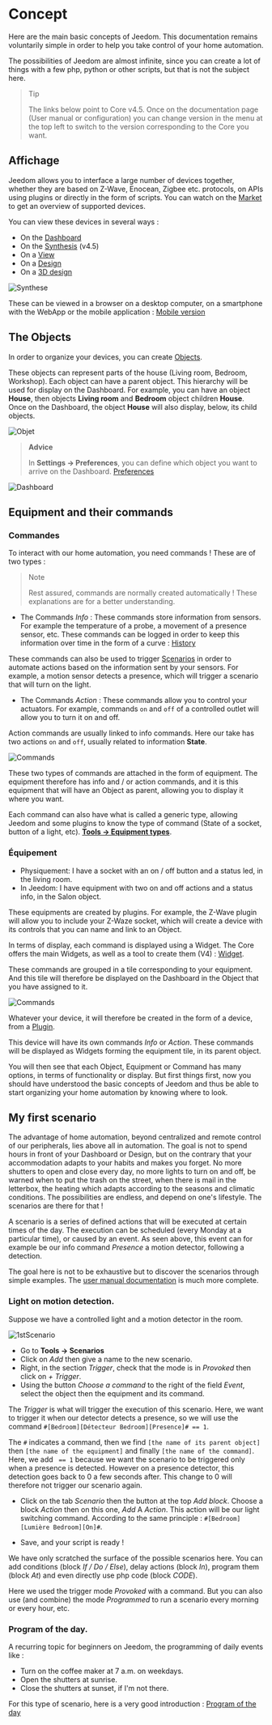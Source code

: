 # Concept

Here are the main basic concepts of Jeedom. This documentation remains voluntarily simple in order to help you take control of your home automation.

The possibilities of Jeedom are almost infinite, since you can create a lot of things with a few php, python or other scripts, but that is not the subject here.

> Tip
>
> The links below point to Core v4.5. Once on the documentation page (User manual or configuration) you can change version in the menu at the top left to switch to the version corresponding to the Core you want.

## Affichage

Jeedom allows you to interface a large number of devices together, whether they are based on Z-Wave, Enocean, Zigbee etc. protocols, on APIs using plugins or directly in the form of scripts. You can watch on the [Market](https://market.jeedom.com/) to get an overview of supported devices.

You can view these devices in several ways :

- On the [Dashboard](/en_US/core/4.5/dashboard)
- On the [Synthesis](/en_US/core/4.5/overview) (v4.5)
- On a [View](/en_US/core/4.5/view)
- On a [Design](/en_US/core/4.5/design)
- On a [3D design](/en_US/core/4.5/design3d)

![Synthese](images/concept-synthese.jpg)

These can be viewed in a browser on a desktop computer, on a smartphone with the WebApp or the mobile application : [Mobile version](/en_US/mobile/index)

## The Objects

In order to organize your devices, you can create [Objects](/en_US/core/4.5/object).

These objects can represent parts of the house (Living room, Bedroom, Workshop). Each object can have a parent object. This hierarchy will be used for display on the Dashboard. For example, you can have an object **House**, then objects **Living room** and **Bedroom** object children **House**. Once on the Dashboard, the object **House** will also display, below, its child objects.

![Objet](images/concept-objet.jpg)

> **Advice**
>
> In **Settings → Preferences**, you can define which object you want to arrive on the Dashboard. [Preferences](/en_US/core/4.5/profils)

![Dashboard](images/concept-dashboard.jpg)

## Equipment and their commands

### Commandes

To interact with our home automation, you need commands ! These are of two types :

> Note
>
> Rest assured, commands are normally created automatically ! These explanations are for a better understanding.

- The Commands *Info* :
These commands store information from sensors. For example the temperature of a probe, a movement of a presence sensor, etc.
These commands can be logged in order to keep this information over time in the form of a curve : [History](/en_US/core/4.5/history)

These commands can also be used to trigger [Scenarios](/en_US/core/4.5/scenario) in order to automate actions based on the information sent by your sensors. For example, a motion sensor detects a presence, which will trigger a scenario that will turn on the light.

- The Commands *Action* :
These commands allow you to control your actuators. For example, commands ````on```` and ````off```` of a controlled outlet will allow you to turn it on and off.

Action commands are usually linked to info commands. Here our take has two actions ````on```` and ````off````, usually related to information **State**.

![Commands](images/concept-commands.jpg)

These two types of commands are attached in the form of equipment. The equipment therefore has info and / or action commands, and it is this equipment that will have an Object as parent, allowing you to display it where you want.

Each command can also have what is called a generic type, allowing Jeedom and some plugins to know the type of command (State of a socket, button of a light, etc). [**Tools → Equipment types**](/en_US/core/4.5/types).

### Équipement

- Physiquement: I have a socket with an on / off button and a status led, in the living room.
- In Jeedom: I have equipment with two on and off actions and a status info, in the Salon object.

These equipments are created by plugins. For example, the Z-Wave plugin will allow you to include your Z-Waze socket, which will create a device with its controls that you can name and link to an Object.

In terms of display, each command is displayed using a Widget. The Core offers the main Widgets, as well as a tool to create them (V4) : [Widget](/en_US/core/4.5/widgets).

These commands are grouped in a tile corresponding to your equipment. And this tile will therefore be displayed on the Dashboard in the Object that you have assigned to it.

![Commands](images/concept-equipment.jpg)

Whatever your device, it will therefore be created in the form of a device, from a [Plugin](/en_US/core/4.5/plugin).

This device will have its own commands *Info* or *Action*. These commands will be displayed as Widgets forming the equipment tile, in its parent object.

You will then see that each Object, Equipment or Command has many options, in terms of functionality or display. But first things first, now you should have understood the basic concepts of Jeedom and thus be able to start organizing your home automation by knowing where to look.

## My first scenario

The advantage of home automation, beyond centralized and remote control of our peripherals, lies above all in automation. The goal is not to spend hours in front of your Dashboard or Design, but on the contrary that your accommodation adapts to your habits and makes you forget. No more shutters to open and close every day, no more lights to turn on and off, be warned when to put the trash on the street, when there is mail in the letterbox, the heating which adapts according to the seasons and climatic conditions. The possibilities are endless, and depend on one's lifestyle. The scenarios are there for that !

A scenario is a series of defined actions that will be executed at certain times of the day. The execution can be scheduled (every Monday at a particular time), or caused by an event. As seen above, this event can for example be our info command *Presence* a motion detector, following a detection.

The goal here is not to be exhaustive but to discover the scenarios through simple examples. The [user manual documentation](/en_US/core/4.5/scenario) is much more complete.


### Light on motion detection.

Suppose we have a controlled light and a motion detector in the room.

![1stScenario](images/1stScenario.gif)

- Go to **Tools → Scenarios**
- Click on *Add* then give a name to the new scenario.
- Right, in the section *Trigger*, check that the mode is in *Provoked* then click on *+ Trigger*.
- Using the button *Choose a command* to the right of the field *Event*, select the object then the equipment and its command.

The *Trigger* is what will trigger the execution of this scenario. Here, we want to trigger it when our detector detects a presence, so we will use the command `#[Bedroom][Détecteur Bedroom][Presence]# == 1`.

The `#` indicates a command, then we find `[the name of its parent object]` then `[the name of the equipment]` and finally `[the name of the command]`. Here, we add ` == 1` because we want the scenario to be triggered only when a presence is detected. However on a presence detector, this detection goes back to 0 a few seconds after. This change to 0 will therefore not trigger our scenario again.

- Click on the tab *Scenario* then the button at the top *Add block*. Choose a block *Action* then on this one, *Add* A *Action*. This action will be our light switching command. According to the same principle : ``#[Bedroom][Lumière Bedroom][On]#``.

- Save, and your script is ready !

We have only scratched the surface of the possible scenarios here. You can add conditions (block *If / Do / Else*), delay actions (block *In*), program them (block *At*) and even directly use php code (block *CODE*).

Here we used the trigger mode *Provoked* with a command. But you can also use (and combine) the mode *Programmed* to run a scenario every morning or every hour, etc.


### Program of the day.

A recurring topic for beginners on Jeedom, the programming of daily events like :

- Turn on the coffee maker at 7 a.m. on weekdays.
- Open the shutters at sunrise.
- Close the shutters at sunset, if I'm not there.

For this type of scenario, here is a very good introduction : [Program of the day](https://kiboost.github.io/jeedom_docs/jeedomV4Tips/Tutos/ProgDuJour/en_US/)

